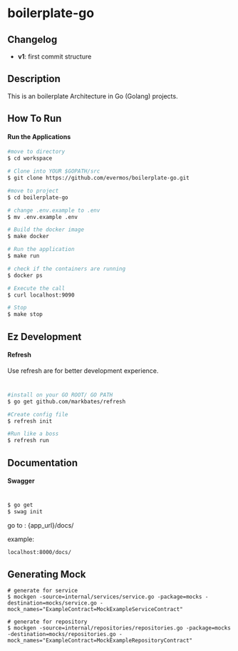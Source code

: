 # boilerplate-go
## Changelog
- **v1**: first commit structure

## Description
This is an boilerplate Architecture in Go (Golang) projects.

## How To Run 

#### Run the Applications
```bash
#move to directory
$ cd workspace

# Clone into YOUR $GOPATH/src
$ git clone https://github.com/evermos/boilerplate-go.git

#move to project
$ cd boilerplate-go

# change .env.example to .env
$ mv .env.example .env

# Build the docker image
$ make docker

# Run the application
$ make run

# check if the containers are running
$ docker ps

# Execute the call
$ curl localhost:9090

# Stop
$ make stop
```

## Ez Development
#### Refresh

Use refresh are for better development experience. 

#
```bash
#install on your GO ROOT/ GO PATH
$ go get github.com/markbates/refresh

#Create config file
$ refresh init

#Run like a boss
$ refresh run
```

## Documentation ##
#### Swagger
#
```bash
$ go get
$ swag init
```

go to : {app_url}/docs/

example:
```
localhost:8000/docs/
```

## Generating Mock ##
```
# generate for service
$ mockgen -source=internal/services/service.go -package=mocks -destination=mocks/service.go -mock_names="ExampleContract=MockExampleServiceContract"

# generate for repository
$ mockgen -source=internal/repositories/repositories.go -package=mocks -destination=mocks/repositories.go -mock_names="ExampleContract=MockExampleRepositoryContract"
```
